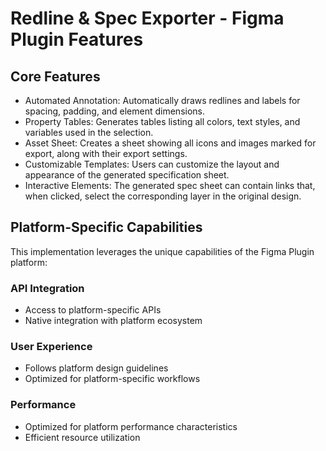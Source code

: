 # Redline & Spec Exporter - Figma Plugin Features

## Core Features
- Automated Annotation: Automatically draws redlines and labels for spacing, padding, and element dimensions.
- Property Tables: Generates tables listing all colors, text styles, and variables used in the selection.
- Asset Sheet: Creates a sheet showing all icons and images marked for export, along with their export settings.
- Customizable Templates: Users can customize the layout and appearance of the generated specification sheet.
- Interactive Elements: The generated spec sheet can contain links that, when clicked, select the corresponding layer in the original design.

## Platform-Specific Capabilities
This implementation leverages the unique capabilities of the Figma Plugin platform:

### API Integration
- Access to platform-specific APIs
- Native integration with platform ecosystem

### User Experience
- Follows platform design guidelines
- Optimized for platform-specific workflows

### Performance
- Optimized for platform performance characteristics
- Efficient resource utilization
